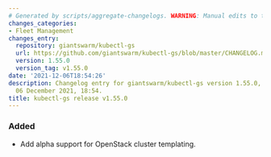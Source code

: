 ```yaml
---
# Generated by scripts/aggregate-changelogs. WARNING: Manual edits to this files will be overwritten.
changes_categories:
- Fleet Management
changes_entry:
  repository: giantswarm/kubectl-gs
  url: https://github.com/giantswarm/kubectl-gs/blob/master/CHANGELOG.md#1550---2021-12-06
  version: 1.55.0
  version_tag: v1.55.0
date: '2021-12-06T18:54:26'
description: Changelog entry for giantswarm/kubectl-gs version 1.55.0, published on
  06 December 2021, 18:54.
title: kubectl-gs release v1.55.0
---
```


### Added
- Add alpha support for OpenStack cluster templating.
